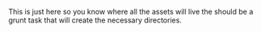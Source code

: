 This is just here so you know where all the assets will live the should be a grunt task that will create the necessary directories.

